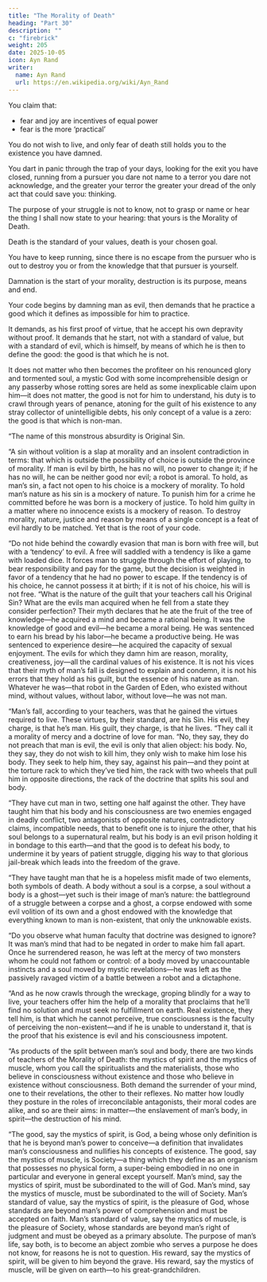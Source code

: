 ```yaml
---
title: "The Morality of Death"
heading: "Part 30"
description: ""
c: "firebrick"
weight: 205
date: 2025-10-05
icon: Ayn Rand
writer:
  name: Ayn Rand
  url: https://en.wikipedia.org/wiki/Ayn_Rand
---
```




You claim that:
- fear and joy are incentives of equal power
- fear is the more ‘practical’

You do not wish to live, and only fear of death still holds you to the existence you have damned. 

You dart in panic through the trap of your days, looking for the exit you have closed, running from a pursuer you dare not name to a terror you dare not acknowledge, and the greater your terror the greater your dread of the only act that could save you: thinking. 

The purpose of your struggle is not to know, not to grasp or name or hear the thing I shall now state to your
hearing: that yours is the Morality of Death.


Death is the standard of your values, death is your chosen goal.

You have to keep running, since there is no escape from the pursuer who is out to destroy you or from the knowledge that that pursuer is yourself. 

<!-- Stop running, for once —there is no place to run—stand naked, as you dread to stand, but as I see you, and take a look at what you dared to call a moral code. -->

Damnation is the start of your morality, destruction is its purpose, means and end.

Your code begins by damning man as evil, then demands that he practice a good which it defines as impossible for him to practice. 

It demands, as his first proof of virtue, that he accept his own depravity without proof. It demands that
he start, not with a standard of value, but with a standard of evil, which is
himself, by means of which he is then to define the good: the good is that which
he is not.

It does not matter who then becomes the profiteer on his renounced glory and tormented soul, a mystic God with some incomprehensible design or any passerby whose rotting sores are held as some inexplicable claim upon him—it does
not matter, the good is not for him to understand, his duty is to crawl through
years of penance, atoning for the guilt of his existence to any stray collector of
unintelligible debts, his only concept of a value is a zero: the good is that which
is non-man.

“The name of this monstrous absurdity is Original Sin.

“A sin without volition is a slap at morality and an insolent contradiction in
terms: that which is outside the possibility of choice is outside the province of
morality. If man is evil by birth, he has no will, no power to change it; if he has
no will, he can be neither good nor evil; a robot is amoral. To hold, as man’s sin,
a fact not open to his choice is a mockery of morality. To hold man’s nature as
his sin is a mockery of nature. To punish him for a crime he committed before he
was born is a mockery of justice. To hold him guilty in a matter where no
innocence exists is a mockery of reason. To destroy morality, nature, justice and
reason by means of a single concept is a feat of evil hardly to be matched. Yet
that is the root of your code.

“Do not hide behind the cowardly evasion that man is born with free will, but
with a ‘tendency’ to evil. A free will saddled with a tendency is like a game with
loaded dice. It forces man to struggle through the effort of playing, to bear
responsibility and pay for the game, but the decision is weighted in favor of a
tendency that he had no power to escape. If the tendency is of his choice, he
cannot possess it at birth; if it is not of his choice, his will is not free.
“What is the nature of the guilt that your teachers call his Original Sin? What
are the evils man acquired when he fell from a state they consider perfection?
Their myth declares that he ate the fruit of the tree of knowledge—he acquired a
mind and became a rational being. It was the knowledge of good and evil—he
became a moral being. He was sentenced to earn his bread by his labor—he
became a productive being. He was sentenced to experience desire—he acquired
the capacity of sexual enjoyment. The evils for which they damn him are reason,
morality, creativeness, joy—all the cardinal values of his existence. It is not his
vices that their myth of man’s fall is designed to explain and condemn, it is not
his errors that they hold as his guilt, but the essence of his nature as man.
Whatever he was—that robot in the Garden of Eden, who existed without mind,
without values, without labor, without love—he was not man.

“Man’s fall, according to your teachers, was that he gained the virtues
required to live. These virtues, by their standard, are his Sin. His evil, they
charge, is that he’s man. His guilt, they charge, is that he lives.
“They call it a morality of mercy and a doctrine of love for man.
“No, they say, they do not preach that man is evil, the evil is only that alien
object: his body. No, they say, they do not wish to kill him, they only wish to
make him lose his body. They seek to help him, they say, against his pain—and
they point at the torture rack to which they’ve tied him, the rack with two wheels
that pull him in opposite directions, the rack of the doctrine that splits his soul
and body.

“They have cut man in two, setting one half against the other. They have
taught him that his body and his consciousness are two enemies engaged in
deadly conflict, two antagonists of opposite natures, contradictory claims,
incompatible needs, that to benefit one is to injure the other, that his soul belongs
to a supernatural realm, but his body is an evil prison holding it in bondage to
this earth—and that the good is to defeat his body, to undermine it by years of
patient struggle, digging his way to that glorious jail-break which leads into the
freedom of the grave.

“They have taught man that he is a hopeless misfit made of two elements,
both symbols of death. A body without a soul is a corpse, a soul without a body
is a ghost—yet such is their image of man’s nature: the battleground of a
struggle between a corpse and a ghost, a corpse endowed with some evil volition
of its own and a ghost endowed with the knowledge that everything known to
man is non-existent, that only the unknowable exists.

“Do you observe what human faculty that doctrine was designed to ignore? It
was man’s mind that had to be negated in order to make him fall apart. Once he
surrendered reason, he was left at the mercy of two monsters whom he could not
fathom or control: of a body moved by unaccountable instincts and a soul moved
by mystic revelations—he was left as the passively ravaged victim of a battle
between a robot and a dictaphone.

“And as he now crawls through the wreckage, groping blindly for a way to
live, your teachers offer him the help of a morality that proclaims that he’ll find
no solution and must seek no fulfillment on earth. Real existence, they tell him,
is that which he cannot perceive, true consciousness is the faculty of perceiving
the non-existent—and if he is unable to understand it, that is the proof that his
existence is evil and his consciousness impotent.

“As products of the split between man’s soul and body, there are two kinds of
teachers of the Morality of Death: the mystics of spirit and the mystics of
muscle, whom you call the spiritualists and the materialists, those who believe in
consciousness without existence and those who believe in existence without
consciousness. Both demand the surrender of your mind, one to their revelations,
the other to their reflexes. No matter how loudly they posture in the roles of
irreconcilable antagonists, their moral codes are alike, and so are their aims: in
matter—the enslavement of man’s body, in spirit—the destruction of his mind.

“The good, say the mystics of spirit, is God, a being whose only definition is
that he is beyond man’s power to conceive—a definition that invalidates man’s
consciousness and nullifies his concepts of existence. The good, say the mystics
of muscle, is Society—a thing which they define as an organism that possesses
no physical form, a super-being embodied in no one in particular and everyone
in general except yourself. Man’s mind, say the mystics of spirit, must be
subordinated to the will of God. Man’s mind, say the mystics of muscle, must be
subordinated to the will of Society. Man’s standard of value, say the mystics of
spirit, is the pleasure of God, whose standards are beyond man’s power of
comprehension and must be accepted on faith. Man’s standard of value, say the
mystics of muscle, is the pleasure of Society, whose standards are beyond man’s
right of judgment and must be obeyed as a primary absolute. The purpose of
man’s life, say both, is to become an abject zombie who serves a purpose he
does not know, for reasons he is not to question. His reward, say the mystics of
spirit, will be given to him beyond the grave. His reward, say the mystics of
muscle, will be given on earth—to his great-grandchildren.

